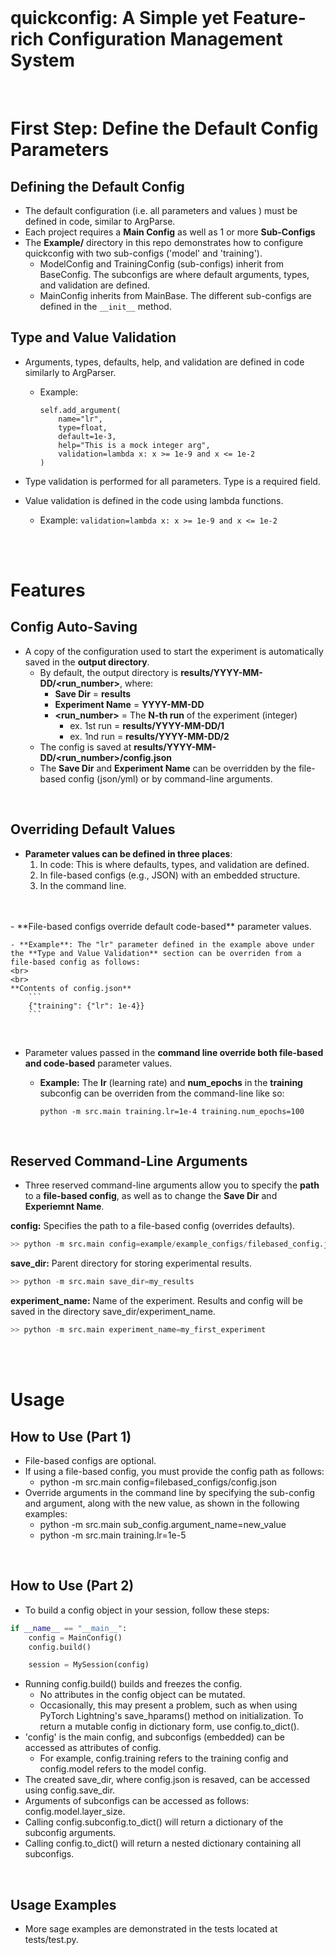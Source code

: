 <br>

# **quickconfig: A Simple yet Feature-rich Configuration Management System**

<br>

# **First Step: Define the Default Config Parameters**

## **Defining the Default Config**
- The default configuration (i.e. all parameters and values ) must be defined in code, similar to ArgParse.
- Each project requires a **Main Config** as well as 1 or more **Sub-Configs**
- The **Example/** directory in this repo demonstrates how to configure quickconfig with two sub-configs ('model' and 'training').
  - ModelConfig and TrainingConfig (sub-configs) inherit from BaseConfig. The subconfigs are where default arguments, types, and validation are defined.
  - MainConfig inherits from MainBase. The different sub-configs are defined in the `__init__` method.


## **Type and Value Validation**
- Arguments, types, defaults, help, and validation are defined in code similarly to ArgParser.
  - Example:
    ```
    self.add_argument(
        name="lr",
        type=float,
        default=1e-3,
        help="This is a mock integer arg",
        validation=lambda x: x >= 1e-9 and x <= 1e-2
    )
    ```

- Type validation is performed for all parameters. Type is a required field.
- Value validation is defined in the code using lambda functions.
  - Example: `validation=lambda x: x >= 1e-9 and x <= 1e-2`

<br>
<br>

# **Features**

## **Config Auto-Saving**
- A copy of the configuration used to start the experiment is automatically saved in the **output directory**.
    - By default, the output directory is **results/YYYY-MM-DD/<run_number>**, where:
        - **Save Dir** = **results**
        - **Experiment Name** = **YYYY-MM-DD**
        - **<run_number>** = The **N-th run** of the experiment (integer)
            - ex. 1st run = **results/YYYY-MM-DD/1**
            - ex. 1nd run = **results/YYYY-MM-DD/2** 
    - The config is saved at **results/YYYY-MM-DD/<run_number>/config.json**
  - The **Save Dir** and **Experiment Name** can be overridden by the file-based config (json/yml) or by command-line arguments.

<br>

## **Overriding Default Values**
- **Parameter values can be defined in three places**:
  1. In code: This is where defaults, types, and validation are defined.
  2. In file-based configs (e.g., JSON) with an embedded structure.
  3. In the command line.
<br>
<br>
- **File-based configs override default code-based** parameter values.
<br>

    - **Example**: The "lr" parameter defined in the example above under the **Type and Value Validation** section can be overriden from a file-based config as follows:
    <br>
    <br>
    **Contents of config.json**
        ```
        {"training": {"lr": 1e-4}}
        ```
<br>

- Parameter values passed in the **command line override both file-based and code-based** parameter values.

    - **Example:** The **lr** (learning rate) and **num_epochs** in the **training** subconfig can be overriden from the command-line like so:
        ```
        python -m src.main training.lr=1e-4 training.num_epochs=100
        ```

<br>

## **Reserved Command-Line Arguments**
- Three reserved command-line arguments allow you to specify the **path** to a **file-based config**, as well as to change the **Save Dir** and **Experiemnt Name**.

**config:** Specifies the path to a file-based config (overrides defaults).
```python
>> python -m src.main config=example/example_configs/filebased_config.json
```
**save_dir:** Parent directory for storing experimental results.
```python
>> python -m src.main save_dir=my_results
```
**experiment_name:** Name of the experiment. Results and config will be saved in the directory save_dir/experiment_name.
```python
>> python -m src.main experiment_name=my_first_experiment
```

<br>
<br>

# **Usage**

## **How to Use (Part 1)**
- File-based configs are optional.
- If using a file-based config, you must provide the config path as follows:
    - python -m src.main config=filebased_configs/config.json
- Override arguments in the command line by specifying the sub-config and argument, along with the new value, as shown in the following examples:
    - python -m src.main sub_config.argument_name=new_value
    - python -m src.main training.lr=1e-5

<br>

## **How to Use (Part 2)**
- To build a config object in your session, follow these steps:
```python
if __name__ == "__main__":
    config = MainConfig()
    config.build()

    session = MySession(config)
```

- Running config.build() builds and freezes the config.
    - No attributes in the config object can be mutated.
    - Occasionally, this may present a problem, such as when using PyTorch Lightning's save_hparams() method on initialization. To return a mutable config in dictionary form, use config.to_dict().
- 'config' is the main config, and subconfigs (embedded) can be accessed as attributes of config.
    - For example, config.training refers to the training config and config.model refers to the model config.
- The created save_dir, where config.json is resaved, can be accessed using config.save_dir.
- Arguments of subconfigs can be accessed as follows: config.model.layer_size.
- Calling config.subconfig.to_dict() will return a dictionary of the subconfig arguments.
- Calling config.to_dict() will return a nested dictionary containing all subconfigs.

<br>

## **Usage Examples**
- More sage examples are demonstrated in the tests located at tests/test.py.
